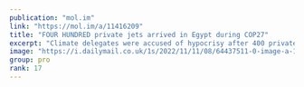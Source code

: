 ```yaml
---
publication: "mol.im"
link: "https://mol.im/a/11416209"
title: "FOUR HUNDRED private jets arrived in Egypt during COP27"
excerpt: "Climate delegates were accused of hypocrisy after 400 private jets arrived in Egypt for COP27."
image: "https://i.dailymail.co.uk/1s/2022/11/11/08/64437511-0-image-a-10_1668155196566.jpg"
group: pro
rank: 17
---
```

